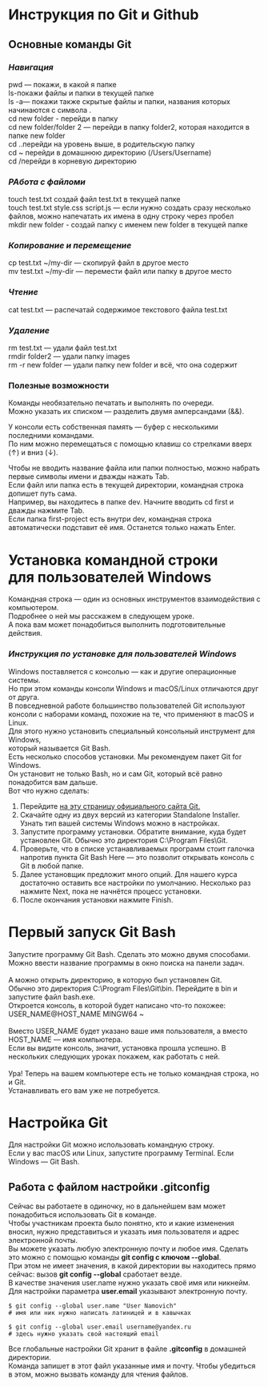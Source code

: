 # **Инструкция  по Git  и Github**
## Основные команды  Git
### _Навигация_
pwd — покажи, в какой я папке <br>
ls-покажи файлы и папки в текущей папке<br>
ls -a— покажи также скрытые файлы и папки, названия которых начинаются с символа .<br>
cd new folder - перейди в папку <br>
cd new folder/folder 2 — перейди в папку folder2, которая находится в папке new folder <br>
cd ..перейди на уровень выше, в родительскую папку <br>
cd ~  перейди в домашнюю директорию (/Users/Username) <br>
cd /перейди в корневую директорию <br>
### _РАбота с файломи_
touch test.txt создай файл test.txt в текущей папке <br>
touch test.txt style.css script.js — если нужно создать сразу несколько файлов, можно напечатать их имена в одну строку через пробел <br>
mkdir new folder - создай папку с именем new folder в текущей папке <br>
### _Копирование и перемещение_
cp test.txt ~/my-dir — скопируй файл в другое место <br>
mv test.txt ~/my-dir — перемести файл или папку в другое место <br>
### _Чтение_
cat test.txt — распечатай содержимое текстового файла test.txt <br>
### _Удаление_
rm test.txt — удали файл test.txt <br>
rmdir folder2 — удали папку images <br>
rm -r new folder — удали папку new folder и всё, что она содержит <br>
### Полезные возможности
Команды необязательно печатать и выполнять по очереди. <br> Можно указать их списком — разделить двумя амперсандами (&&). <br>

У консоли есть собственная память — буфер с несколькими последними командами. <br> По ним можно перемещаться с помощью клавиш со стрелками вверх (↑) и вниз (↓). <br>

Чтобы не вводить название файла или папки полностью, можно набрать первые символы имени и дважды нажать Tab. <br> Если файл или папка есть в текущей директории, командная строка допишет путь сама. <br>
Например, вы находитесь в папке dev. Начните вводить cd first и дважды нажмите Tab. <br> Если папка first-project есть внутри dev, командная строка автоматически подставит её имя. Останется только нажать Enter.
# **Установка командной строки <br> для пользователей Windows**
Командная строка — один из основных инструментов взаимодействия с компьютером. <br> Подробнее о ней мы расскажем в следующем уроке. <br> А пока вам может понадобиться выполнить подготовительные действия.
### _Инструкция по установке для пользователей Windows_
Windows поставляется с консолью — как и другие операционные системы. <br> Но при этом команды консоли Windows и macOS/Linux отличаются друг от друга. <br>
В повседневной работе большинство пользователей Git используют консоли с наборами команд, похожие на те, что применяют в macOS и Linux. <br>
Для этого нужно установить специальный консольный инструмент для Windows, <br> который называется Git Bash. <br>
Есть несколько способов установки. Мы рекомендуем пакет Git for Windows. <br> Он установит не только Bash, но и сам Git, который всё равно понадобится вам дальше. <br> Вот что нужно сделать:
1. Перейдите <a href="https://git-scm.com/download/win" target="_blank">на эту страницу официального сайта Git.</a> <br>
2. Скачайте одну из двух версий из категории Standalone Installer. Узнать тип вашей системы Windows можно в настройках.
3. Запустите программу установки. Обратите внимание, куда будет установлен Git. Обычно это директория C:\Program Files\Git. <br>
4. Проверьте, что в списке устанавливаемых программ стоит галочка напротив пункта Git Bash Here — это позволит открывать консоль с Git в любой папке. <br>
5. Далее установщик предложит много опций. Для нашего курса достаточно оставить все настройки по умолчанию. Несколько раз нажмите Next, пока не начнётся процесс установки.
6. После окончания установки нажмите Finish.
# Первый запуск Git Bash
Запустите программу Git Bash. Сделать это можно двумя способами. <br> Можно ввести название программы в окно поиска на панели задач. <br>
<br>
А можно открыть директорию, в которую был установлен Git. <br> Обычно это директория C:\Program Files\Git\bin. Перейдите в bin и запустите файл bash.exe. <br> 
Откроется консоль, в которой будет написано что-то похожее: USER_NAME@HOST_NAME MINGW64 ~ <br>
<br>
Вместо USER_NAME будет указано ваше имя пользователя, а вместо HOST_NAME — имя компьютера. <br> Если вы видите консоль, значит, установка прошла успешно. В нескольких следующих уроках покажем, как работать с ней.  <br>
<br>
Ура! Теперь на вашем компьютере есть не только командная строка, но и Git. <br> Устанавливать его вам уже не потребуется.
# Настройка Git 
Для настройки Git можно использовать командную строку. <br> Если у вас macOS или Linux, запустите программу Terminal. Если Windows — Git Bash.
## Работа с файлом настройки .gitconfig
Сейчас вы работаете в одиночку, но в дальнейшем вам может понадобиться использовать Git в команде. <br> Чтобы участникам проекта было понятно, кто и какие изменения вносил, нужно представиться и указать имя пользователя и адрес электронной почты. <br>
Вы можете указать любую электронную почту и любое имя. Сделать это можно с помощью команды **git config  с ключом --global**. <br>  При этом не имеет значения, в какой директории вы находитесь прямо сейчас: вызов **git config --global** сработает везде. <br>
В качестве значения user.name нужно указать своё имя или никнейм. Для настройки параметра **user.email** указывают электронную почту. <br>
```
$ git config --global user.name "User Namovich" 
# имя или ник нужно написать латиницей и в кавычках

$ git config --global user.email username@yandex.ru
# здесь нужно указать свой настоящий email
```
Все глобальные настройки Git хранит в файле **.gitconfig** в домашней директории. <br> Команда запишет в этот файл указанные имя и почту. Чтобы убедиться в этом, можно вызвать команду для чтения файлов.